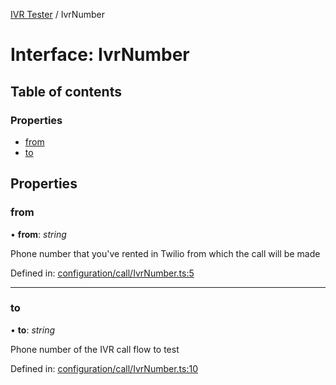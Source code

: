 [IVR Tester](../README.md) / IvrNumber

# Interface: IvrNumber

## Table of contents

### Properties

- [from](ivrnumber.md#from)
- [to](ivrnumber.md#to)

## Properties

### from

• **from**: *string*

Phone number that you've rented in Twilio from which the call will be made

Defined in: [configuration/call/IvrNumber.ts:5](https://github.com/LuisAntezana/ivr-tester/blob/2369b94/packages/ivr-tester/src/configuration/call/IvrNumber.ts#L5)

___

### to

• **to**: *string*

Phone number of the IVR call flow to test

Defined in: [configuration/call/IvrNumber.ts:10](https://github.com/LuisAntezana/ivr-tester/blob/2369b94/packages/ivr-tester/src/configuration/call/IvrNumber.ts#L10)
